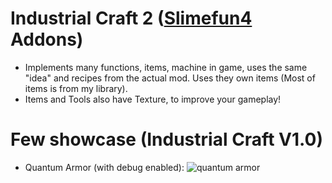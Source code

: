 

# Industrial Craft 2 ([Slimefun4](https://github.com/Slimefun/Slimefun4) Addons)
- Implements many functions, items, machine in game, uses the same "idea"
and recipes from the actual mod. Uses they own items (Most of items is from my library).
- Items and Tools also have Texture, to improve your gameplay!

# Few showcase (**Industrial Craft V1.0**)
- Quantum Armor (with debug enabled):
![quantum armor](https://github.com/TheExotik/IndustrialCraft/assets/97954441/4f1ba1c1-d3fe-4cc8-81b3-58145460901b)
